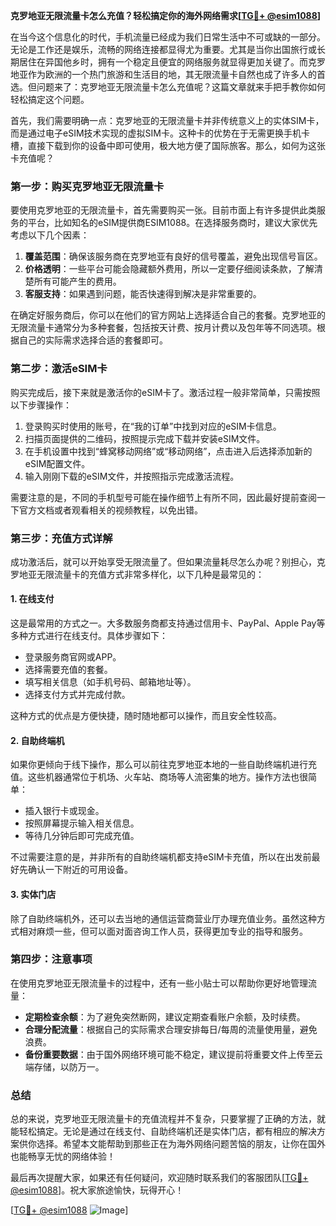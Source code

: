 **克罗地亚无限流量卡怎么充值？轻松搞定你的海外网络需求[[TG💪+ @esim1088](https://t.me/s/esim1088)]**

在当今这个信息化的时代，手机流量已经成为我们日常生活中不可或缺的一部分。无论是工作还是娱乐，流畅的网络连接都显得尤为重要。尤其是当你出国旅行或长期居住在异国他乡时，拥有一个稳定且便宜的网络服务就显得更加关键了。而克罗地亚作为欧洲的一个热门旅游和生活目的地，其无限流量卡自然也成了许多人的首选。但问题来了：克罗地亚无限流量卡怎么充值呢？这篇文章就来手把手教你如何轻松搞定这个问题。

首先，我们需要明确一点：克罗地亚的无限流量卡并非传统意义上的实体SIM卡，而是通过电子eSIM技术实现的虚拟SIM卡。这种卡的优势在于无需更换手机卡槽，直接下载到你的设备中即可使用，极大地方便了国际旅客。那么，如何为这张卡充值呢？

### **第一步：购买克罗地亚无限流量卡**

要使用克罗地亚的无限流量卡，首先需要购买一张。目前市面上有许多提供此类服务的平台，比如知名的eSIM提供商ESIM1088。在选择服务商时，建议大家优先考虑以下几个因素：

1. **覆盖范围**：确保该服务商在克罗地亚有良好的信号覆盖，避免出现信号盲区。
2. **价格透明**：一些平台可能会隐藏额外费用，所以一定要仔细阅读条款，了解清楚所有可能产生的费用。
3. **客服支持**：如果遇到问题，能否快速得到解决是非常重要的。

在确定好服务商后，你可以在他们的官方网站上选择适合自己的套餐。克罗地亚的无限流量卡通常分为多种套餐，包括按天计费、按月计费以及包年等不同选项。根据自己的实际需求选择合适的套餐即可。

### **第二步：激活eSIM卡**

购买完成后，接下来就是激活你的eSIM卡了。激活过程一般非常简单，只需按照以下步骤操作：

1. 登录购买时使用的账号，在“我的订单”中找到对应的eSIM卡信息。
2. 扫描页面提供的二维码，按照提示完成下载并安装eSIM文件。
3. 在手机设置中找到“蜂窝移动网络”或“移动网络”，点击进入后选择添加新的eSIM配置文件。
4. 输入刚刚下载的eSIM文件，并按照指示完成激活流程。

需要注意的是，不同的手机型号可能在操作细节上有所不同，因此最好提前查阅一下官方文档或者观看相关的视频教程，以免出错。

### **第三步：充值方式详解**

成功激活后，就可以开始享受无限流量了。但如果流量耗尽怎么办呢？别担心，克罗地亚无限流量卡的充值方式非常多样化，以下几种是最常见的：

#### **1. 在线支付**
这是最常用的方式之一。大多数服务商都支持通过信用卡、PayPal、Apple Pay等多种方式进行在线支付。具体步骤如下：
- 登录服务商官网或APP。
- 选择需要充值的套餐。
- 填写相关信息（如手机号码、邮箱地址等）。
- 选择支付方式并完成付款。

这种方式的优点是方便快捷，随时随地都可以操作，而且安全性较高。

#### **2. 自助终端机**
如果你更倾向于线下操作，那么可以前往克罗地亚本地的一些自助终端机进行充值。这些机器通常位于机场、火车站、商场等人流密集的地方。操作方法也很简单：
- 插入银行卡或现金。
- 按照屏幕提示输入相关信息。
- 等待几分钟后即可完成充值。

不过需要注意的是，并非所有的自助终端机都支持eSIM卡充值，所以在出发前最好先确认一下附近的可用设备。

#### **3. 实体门店**
除了自助终端机外，还可以去当地的通信运营商营业厅办理充值业务。虽然这种方式相对麻烦一些，但可以面对面咨询工作人员，获得更加专业的指导和服务。

### **第四步：注意事项**

在使用克罗地亚无限流量卡的过程中，还有一些小贴士可以帮助你更好地管理流量：

- **定期检查余额**：为了避免突然断网，建议定期查看账户余额，及时续费。
- **合理分配流量**：根据自己的实际需求合理安排每日/每周的流量使用量，避免浪费。
- **备份重要数据**：由于国外网络环境可能不稳定，建议提前将重要文件上传至云端存储，以防万一。

### **总结**

总的来说，克罗地亚无限流量卡的充值流程并不复杂，只要掌握了正确的方法，就能轻松搞定。无论是通过在线支付、自助终端机还是实体门店，都有相应的解决方案供你选择。希望本文能帮助到那些正在为海外网络问题苦恼的朋友，让你在国外也能畅享无忧的网络体验！

最后再次提醒大家，如果还有任何疑问，欢迎随时联系我们的客服团队[[TG💪+ @esim1088](https://t.me/s/esim1088)]。祝大家旅途愉快，玩得开心！

[[TG💪+ @esim1088](https://t.me/s/esim1088) ![Image](https://i.postimg.cc/4NQfJmqS/Snipaste-2025-05-13-00-14-12.png)]